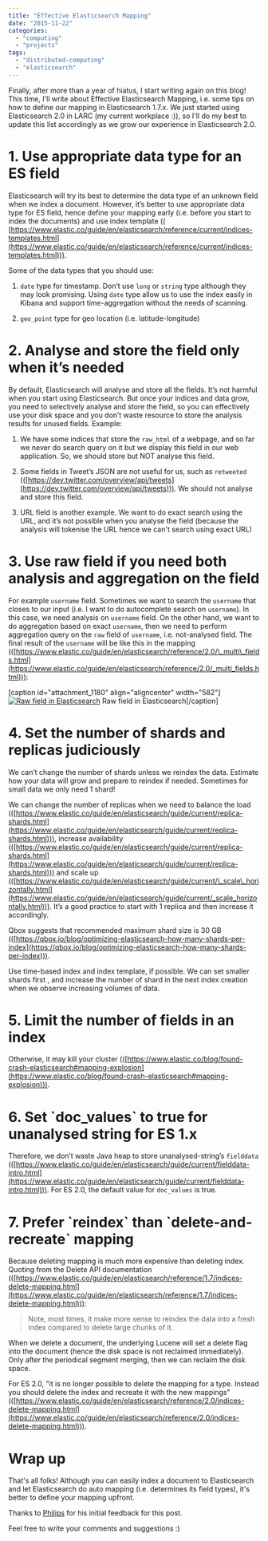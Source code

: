 ```yaml
---
title: "Effective Elasticsearch Mapping"
date: "2015-11-22"
categories: 
  - "computing"
  - "projects"
tags: 
  - "distributed-computing"
  - "elasticsearch"
---
```


Finally, after more than a year of hiatus, I start writing again on this blog! This time, I'll write about Effective Elasticsearch Mapping, i.e. some tips on how to define our mapping in Elasticsearch 1.7.x. We just started using Elasticsearch 2.0 in LARC (my current workplace :)), so I'll do my best to update this list accordingly as we grow our experience in Elasticsearch 2.0.

# 1\. Use appropriate data type for an ES field

Elasticsearch will try its best to determine the data type of an unknown field when we index a document. However, it’s better to use appropriate data type for ES field, hence define your mapping early (i.e. before you start to index the documents) and use index template (( [https://www.elastic.co/guide/en/elasticsearch/reference/current/indices-templates.html](https://www.elastic.co/guide/en/elasticsearch/reference/current/indices-templates.html))).

Some of the data types that you should use:

1. `date` type for timestamp. Don’t use `long` or `string` type although they may look promising. Using `date` type allow us to use the index easily in Kibana and support time-aggregation without the needs of scanning.
    
2. `geo_point` type for geo location (i.e. latitude-longitude)
    

# 2\. Analyse and store the field only when it’s needed

By default, Elasticsearch will analyse and store all the fields. It’s not harmful when you start using Elasticsearch. But once your indices and data grow, you need to selectively analyse and store the field, so you can effectively use your disk space and you don’t waste resource to store the analysis results for unused fields. Example:

1. We have some indices that store the `raw_html` of a webpage, and so far we never do search query on it but we display this field in our web application. So, we should store but NOT analyse this field.
    
2. Some fields in Tweet’s JSON are not useful for us, such as `retweeted` (([https://dev.twitter.com/overview/api/tweets](https://dev.twitter.com/overview/api/tweets))). We should not analyse and store this field.
    
3. URL field is another example. We want to do exact search using the URL, and it’s not possible when you analyse the field (because the analysis will tokenise the URL hence we can't search using exact URL)
    

# 3\. Use raw field if you need both analysis and aggregation on the field

For example `username` field. Sometimes we want to search the `username` that closes to our input (i.e. I want to do autocomplete search on `username`). In this case, we need analysis on `username` field. On the other hand, we want to do aggregation based on exact `username`, then we need to perform aggregation query on the `raw` field of `username`, i.e. not-analysed field. The final result of the `username` will be like this in the mapping (([https://www.elastic.co/guide/en/elasticsearch/reference/2.0/\_multi\_fields.html](https://www.elastic.co/guide/en/elasticsearch/reference/2.0/_multi_fields.html))):

\[caption id="attachment\_1180" align="aligncenter" width="582"\][![Raw field in Elasticsearch](images/Screenshot-2015-11-22-21.21.11.png)](http://www.otnira.com/wp-content/uploads/2015/11/Screenshot-2015-11-22-21.21.11.png) Raw field in Elasticsearch\[/caption\]

# 4\. Set the number of shards and replicas judiciously

We can’t change the number of shards unless we reindex the data. Estimate how your data will grow and prepare to reindex if needed. Sometimes for small data we only need 1 shard!

We can change the number of replicas when we need to balance the load (([https://www.elastic.co/guide/en/elasticsearch/guide/current/replica-shards.html](https://www.elastic.co/guide/en/elasticsearch/guide/current/replica-shards.html))), increase availability (([https://www.elastic.co/guide/en/elasticsearch/guide/current/replica-shards.html](https://www.elastic.co/guide/en/elasticsearch/guide/current/replica-shards.html))) and scale up (([https://www.elastic.co/guide/en/elasticsearch/guide/current/\_scale\_horizontally.html](https://www.elastic.co/guide/en/elasticsearch/guide/current/_scale_horizontally.html))). It’s a good practice to start with 1 replica and then increase it accordingly.

Qbox suggests that recommended maximum shard size is 30 GB (([https://qbox.io/blog/optimizing-elasticsearch-how-many-shards-per-index](https://qbox.io/blog/optimizing-elasticsearch-how-many-shards-per-index))).

Use time-based index and index template, if possible. We can set smaller shards first , and increase the number of shard in the next index creation when we observe increasing volumes of data.

# 5\. Limit the number of fields in an index

Otherwise, it may kill your cluster (([https://www.elastic.co/blog/found-crash-elasticsearch#mapping-explosion](https://www.elastic.co/blog/found-crash-elasticsearch#mapping-explosion))).

# 6\. Set \`doc\_values\` to true for unanalysed string for ES 1.x

Therefore, we don’t waste Java heap to store unanalysed-string’s `fielddata` (([https://www.elastic.co/guide/en/elasticsearch/guide/current/fielddata-intro.html](https://www.elastic.co/guide/en/elasticsearch/guide/current/fielddata-intro.html))). For ES 2.0, the default value for `doc_values` is true.

# 7\. Prefer \`reindex\` than \`delete-and-recreate\` mapping

Because deleting mapping is much more expensive than deleting index. Quoting from the Delete API documentation (([https://www.elastic.co/guide/en/elasticsearch/reference/1.7/indices-delete-mapping.html](https://www.elastic.co/guide/en/elasticsearch/reference/1.7/indices-delete-mapping.html))):

> Note, most times, it make more sense to reindex the data into a fresh index compared to delete large chunks of it.

When we delete a document, the underlying Lucene will set a delete flag into the document (hence the disk space is not reclaimed immediately). Only after the periodical segment merging, then we can reclaim the disk space.

For ES 2.0, "it is no longer possible to delete the mapping for a type. Instead you should delete the index and recreate it with the new mappings" (([https://www.elastic.co/guide/en/elasticsearch/reference/2.0/indices-delete-mapping.html](https://www.elastic.co/guide/en/elasticsearch/reference/2.0/indices-delete-mapping.html))).

# Wrap up

That's all folks! Although you can easily index a document to Elasticsearch and let Elasticsearch do auto mapping (i.e. determines its field types), it's better to define your mapping upfront.

Thanks to [Philips](https://www.linkedin.com/in/philips) for his initial feedback for this post.

Feel free to write your comments and suggestions :)
